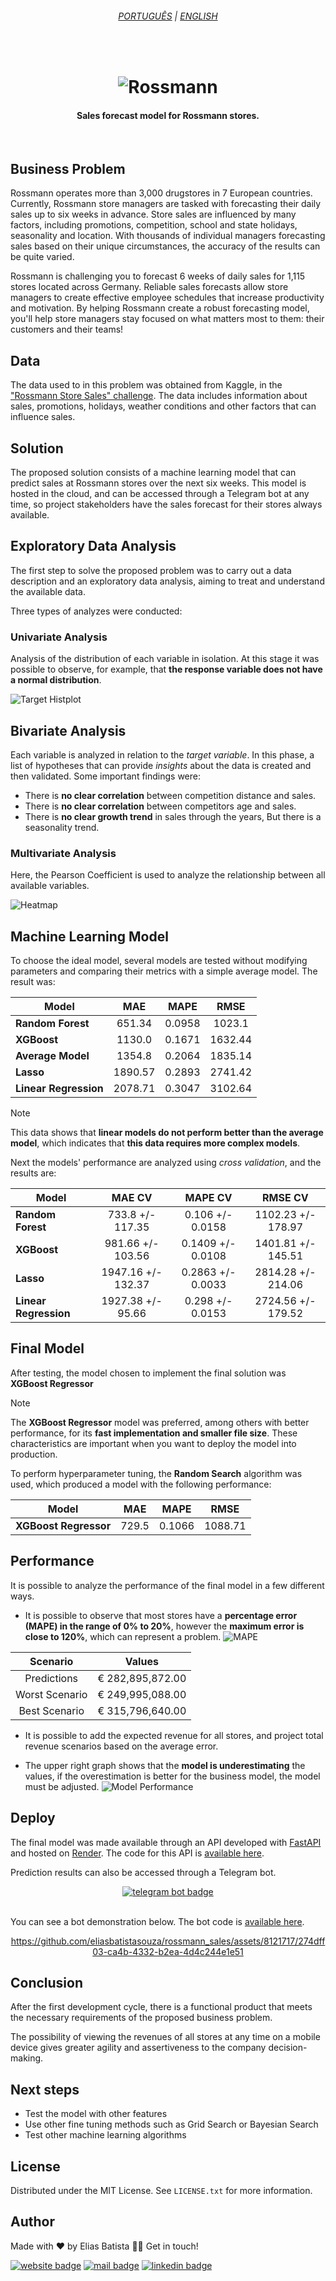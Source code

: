 <h6 align="center"><a href="/README.md">PORTUGUÊS</a> | <a href="/README_en.md">ENGLISH</a>
</h6>
<br>

<h1 align="center">
    <img alt="Rossmann" src="./docs/img/logo.png" />
</h1>

<h4>
<p align="center">Sales forecast model for Rossmann stores.</p>
</h4>
<br>

## Business Problem
Rossmann operates more than 3,000 drugstores in 7 European countries. Currently, Rossmann store managers are tasked with forecasting their daily sales up to six weeks in advance. Store sales are influenced by many factors, including promotions, competition, school and state holidays, seasonality and location. With thousands of individual managers forecasting sales based on their unique circumstances, the accuracy of the results can be quite varied.

Rossmann is challenging you to forecast 6 weeks of daily sales for 1,115 stores located across Germany. Reliable sales forecasts allow store managers to create effective employee schedules that increase productivity and motivation. By helping Rossmann create a robust forecasting model, you'll help store managers stay focused on what matters most to them: their customers and their teams!

## Data
The data used to in this problem was obtained from Kaggle, in the ["Rossmann Store Sales" challenge](https://www.kaggle.com/c/rossmann-store-sales). The data includes information about sales, promotions, holidays, weather conditions and other factors that can influence sales.

## Solution
The proposed solution consists of a machine learning model that can predict sales at Rossmann stores over the next six weeks. This model is hosted in the cloud, and can be accessed through a Telegram bot at any time, so project stakeholders have the sales forecast for their stores always available.

## Exploratory Data Analysis
The first step to solve the proposed problem was to carry out a data description and an exploratory data analysis, aiming to treat and understand the available data.

Three types of analyzes were conducted:

### **Univariate Analysis**
Analysis of the distribution of each variable in isolation. At this stage it was possible to observe, for example, that **the response variable does not have a normal distribution**.

![Target Histplot](/docs/img/target.png)

## **Bivariate Analysis**
Each variable is analyzed in relation to the *target variable*. In this phase, a list of hypotheses that can provide *insights* about the data is created and then validated. Some important findings were:

- There is **no clear correlation** between competition distance and sales.
- There is **no clear correlation** between competitors age and sales.
- There is **no clear growth trend** in sales through the years, But there is a seasonality trend.

### **Multivariate Analysis**
Here, the Pearson Coefficient is used to analyze the relationship between all available variables.

![Heatmap](docs/img/multivariate.png)

## Machine Learning Model
To choose the ideal model, several models are tested without modifying parameters and comparing their metrics with a simple average model. The result was:

<div align="center">

| **Model**             | **MAE** | **MAPE** | **RMSE** |
|-----------------------|:---------:|:----------:|:----------:|
| **Random Forest**     | 651.34  | 0.0958   | 1023.1   |
| **XGBoost**           | 1130.0  | 0.1671   | 1632.44  |
| **Average Model**     | 1354.8  | 0.2064   | 1835.14  |
| **Lasso**             | 1890.57 | 0.2893   | 2741.42  |
| **Linear Regression** | 2078.71 | 0.3047   | 3102.64  |

</div>

> [!NOTE]
> This data shows that **linear models do not perform better than the average model**, which indicates that **this data requires more complex models**.

Next the models' performance are analyzed using *cross validation*, and the results are:

<div align="center">

| **Model**             | **MAE CV**         | **MAPE CV**       | **RMSE CV**        |
|-----------------------|:--------------------:|:-------------------:|:--------------------:|
| **Random Forest**     | 733.8 +/- 117.35   | 0.106 +/- 0.0158  | 1102.23 +/- 178.97 |
| **XGBoost**           | 981.66 +/- 103.56  | 0.1409 +/- 0.0108 | 1401.81 +/- 145.51 |
| **Lasso**             | 1947.16 +/- 132.37 | 0.2863 +/- 0.0033 | 2814.28 +/- 214.06 |
| **Linear Regression** | 1927.38 +/- 95.66  | 0.298 +/- 0.0153  | 2724.56 +/- 179.52 |

</div>

## Final Model
After testing, the model chosen to implement the final solution was **XGBoost Regressor**

> [!NOTE]
> The **XGBoost Regressor** model was preferred, among others with better performance, for its **fast implementation and smaller file size**. These characteristics are important when you want to deploy the model into production.

To perform hyperparameter tuning, the **Random Search** algorithm was used, which produced a model with the following performance:

<div align="center">

| **Model**             | **MAE** | **MAPE** | **RMSE** |
|-----------------------|:-------:|:--------:|:--------:|
| **XGBoost Regressor** | 729.5   | 0.1066   | 1088.71  |

</div>

## Performance
It is possible to analyze the performance of the final model in a few different ways.
- It is possible to observe that most stores have a **percentage error (MAPE) in the range of 0% to 20%**, however the **maximum error is close to 120%**, which can represent a problem.
![MAPE](/docs/img/mape.png)

<div align="center">

|**Scenario**    | **Values**       |
|:--------------:|:----------------:|
| Predictions    | € 282,895,872.00 |
| Worst Scenario | € 249,995,088.00 |
| Best Scenario  | € 315,796,640.00 |

</div>

- It is possible to add the expected revenue for all stores, and project total revenue scenarios based on the average error.

- The upper right graph shows that the **model is underestimating** the values, if the overestimation is better for the business model, the model must be adjusted.
![Model Performance](/docs/img/model_performance.png)

## Deploy
The final model was made available through an API developed with [FastAPI](https://fastapi.tiangolo.com/) and hosted on [Render](https://render.com/). The code for this API is [available here](https://github.com/eliasbatistasouza/rossmann_api).

Prediction results can also be accessed through a Telegram bot.

<div align="center">
<a href = "t.me/SalesPredRossmannBot" target="_blank"><img src="https://img.shields.io/badge/Telegram_Bot-2CA5E0?style=for-the-badge&logo=telegram&logoColor=white" alt="telegram bot badge"></a>
</div>
<br>

You can see a bot demonstration below. The bot code is [available here](https://github.com/eliasbatistasouza/rossmann_bot).

<div align="center">

https://github.com/eliasbatistasouza/rossmann_sales/assets/8121717/274dff03-ca4b-4332-b2ea-4d4c244e1e51

</div>

## Conclusion
After the first development cycle, there is a functional product that meets the necessary requirements of the proposed business problem.

The possibility of viewing the revenues of all stores at any time on a mobile device gives greater agility and assertiveness to the company decision-making.

## Next steps
- Test the model with other features
- Use other fine tuning methods such as Grid Search or Bayesian Search
- Test other machine learning algorithms

## License
Distributed under the MIT License. See `LICENSE.txt` for more information.

## Author
Made with ❤️ by Elias Batista 👋🏽 Get in touch!

<a href="https://eliasbatista.com" target="_blank"><img src="https://img.shields.io/badge/WEBSITE-689f38?style=for-the-badge&logo=About.me&logoColor=white" alt="website badge"></a>
<a href = "mailto:contato@eliasbatista.com" target="_blank"><img src="https://img.shields.io/badge/Email-D14836?style=for-the-badge&logo=gmail&logoColor=white" alt="mail badge"></a>
<a href="https://www.linkedin.com/in/eliasbatistasouza/" target="_blank"><img src="https://img.shields.io/badge/-LinkedIn-%230077B5?style=for-the-badge&logo=linkedin&logoColor=white" alt="linkedin badge"></a> 
